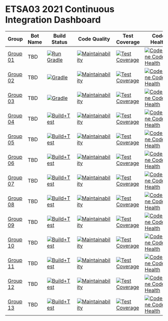 # ETSA03 2021 Continuous Integration Dashboard

| Group | Bot Name | Build Status  | Code Quality | Test Coverage | Code Health |
| ------------- | ------------- | ------------- | ------------ | -------------------- | -------------------- |
| [Group 01](https://github.com/lunduniversity-etsa03-2021/group01) | TBD | [![Run Gradle](https://github.com/lunduniversity-etsa03-2021/group01/actions/workflows/build_and_test.yml/badge.svg)](https://github.com/lunduniversity-etsa03-2021/group01/actions/workflows/build_and_test.yml) | [![Maintainability](https://api.codeclimate.com/v1/badges/35b97595d7816841a2dc/maintainability)](https://codeclimate.com/repos/6051f3043211b301b5011354/maintainability) | [![Test Coverage](https://api.codeclimate.com/v1/badges/35b97595d7816841a2dc/test_coverage)](https://codeclimate.com/repos/6051f3043211b301b5011354/test_coverage) | [![CodeScene Code Health](https://codescene.io/projects/14278/status-badges/code-health)](https://codescene.io/projects/14278) |
| [Group 02](https://github.com/lunduniversity-etsa03-2021/group02) | TBD | [![Gradle](https://github.com/lunduniversity-etsa03-2021/group02/actions/workflows/build_and_test.yml/badge.svg)](https://github.com/lunduniversity-etsa03-2021/group02/actions/workflows/build_and_test.yml) | [![Maintainability](https://api.codeclimate.com/v1/badges/8f047319b7742941fc14/maintainability)](https://codeclimate.com/repos/605200e18634e7470f000141/maintainability) | [![Test Coverage](https://api.codeclimate.com/v1/badges/8f047319b7742941fc14/test_coverage)](https://codeclimate.com/repos/605200e18634e7470f000141/test_coverage) | [![CodeScene Code Health](https://codescene.io/projects/14355/status-badges/code-health)](https://codescene.io/projects/14355) |
| [Group 03](https://github.com/lunduniversity-etsa03-2021/group03) | TBD | [![Gradle](https://github.com/lunduniversity-etsa03-2021/group03/actions/workflows/build_and_test.yml/badge.svg)](https://github.com/lunduniversity-etsa03-2021/group03/actions/workflows/build_and_test.yml) | [![Maintainability](https://api.codeclimate.com/v1/badges/0eb9e308edfd8c7e6cb3/maintainability)](https://codeclimate.com/repos/605205a0c80aaf46fa000eec/maintainability) | [![Test Coverage](https://api.codeclimate.com/v1/badges/0eb9e308edfd8c7e6cb3/test_coverage)](https://codeclimate.com/repos/605205a0c80aaf46fa000eec/test_coverage) | [![CodeScene Code Health](https://codescene.io/projects/14418/status-badges/code-health)](https://codescene.io/projects/14418) |
| [Group 04](https://github.com/lunduniversity-etsa03-2021/group04) | TBD | [![Build+Test](https://github.com/lunduniversity-etsa03-2021/group04/actions/workflows/build_and_test.yml/badge.svg)](https://github.com/lunduniversity-etsa03-2021/group04/actions/workflows/build_and_test.yml) | [![Maintainability](https://api.codeclimate.com/v1/badges/845a0149eb7b4b23f1d7/maintainability)](https://codeclimate.com/repos/605207ab4d3e8d462a000e79/maintainability) | [![Test Coverage](https://api.codeclimate.com/v1/badges/845a0149eb7b4b23f1d7/test_coverage)](https://codeclimate.com/repos/605207ab4d3e8d462a000e79/test_coverage) | [![CodeScene Code Health](https://codescene.io/projects/7497/status-badges/code-health)](https://codescene.io/projects/7497) |
| [Group 05](https://github.com/lunduniversity-etsa03-2021/group05) | TBD | [![Build+Test](https://github.com/lunduniversity-etsa03-2021/group05/actions/workflows/build_and_test.yml/badge.svg)](https://github.com/lunduniversity-etsa03-2021/group05/actions/workflows/build_and_test.yml) | [![Maintainability](https://api.codeclimate.com/v1/badges/233c044e933cb3c37a36/maintainability)](https://codeclimate.com/repos/6052097f8634e74675002dc4/maintainability) | [![Test Coverage](https://api.codeclimate.com/v1/badges/233c044e933cb3c37a36/test_coverage)](https://codeclimate.com/repos/6052097f8634e74675002dc4/test_coverage) | [![CodeScene Code Health](https://codescene.io/projects/7499/status-badges/code-health)](https://codescene.io/projects/7499) |
| [Group 06](https://github.com/lunduniversity-etsa03-2021/group06) | TBD | [![Build+Test](https://github.com/lunduniversity-etsa03-2021/group06/actions/workflows/build_and_test.yml/badge.svg)](https://github.com/lunduniversity-etsa03-2021/group06/actions/workflows/build_and_test.yml) | [![Maintainability](https://api.codeclimate.com/v1/badges/26265b45673ccce8fcd5/maintainability)](https://codeclimate.com/repos/60520ad74d3e8d464500309a/maintainability) | [![Test Coverage](https://api.codeclimate.com/v1/badges/26265b45673ccce8fcd5/test_coverage)](https://codeclimate.com/repos/60520ad74d3e8d464500309a/test_coverage) | [![CodeScene Code Health](https://codescene.io/projects/7499/status-badges/code-health)](https://codescene.io/projects/7499) |
| [Group 07](https://github.com/lunduniversity-etsa03-2021/group07) | TBD | [![Build+Test](https://github.com/lunduniversity-etsa03-2021/group07/actions/workflows/build_and_test.yml/badge.svg)](https://github.com/lunduniversity-etsa03-2021/group07/actions/workflows/build_and_test.yml) | [![Maintainability](https://api.codeclimate.com/v1/badges/7098fe61b192e2936171/maintainability)](https://codeclimate.com/repos/60520cf68634e745b90007f9/maintainability) | [![Test Coverage](https://api.codeclimate.com/v1/badges/7098fe61b192e2936171/test_coverage)](https://codeclimate.com/repos/60520cf68634e745b90007f9/test_coverage) | [![CodeScene Code Health](https://codescene.io/projects/7501/status-badges/code-health)](https://codescene.io/projects/7501) |
| [Group 08](https://github.com/lunduniversity-etsa03-2021/group08) | TBD | [![Build+Test](https://github.com/lunduniversity-etsa03-2021/group08/actions/workflows/build_and_test.yml/badge.svg)](https://github.com/lunduniversity-etsa03-2021/group08/actions/workflows/build_and_test.yml) | [![Maintainability](https://api.codeclimate.com/v1/badges/85dc2a496c1056507808/maintainability)](https://codeclimate.com/repos/60520e164d3e8d4645003246/maintainability) | [![Test Coverage](https://api.codeclimate.com/v1/badges/85dc2a496c1056507808/test_coverage)](https://codeclimate.com/repos/60520e164d3e8d4645003246/test_coverage) | [![CodeScene Code Health](https://codescene.io/projects/7502/status-badges/code-health)](https://codescene.io/projects/7502) |
| [Group 09](https://github.com/lunduniversity-etsa03-2021/group09) | TBD | [![Build+Test](https://github.com/lunduniversity-etsa03-2021/group09/actions/workflows/build_and_test.yml/badge.svg)](https://github.com/lunduniversity-etsa03-2021/group09/actions/workflows/build_and_test.yml) | [![Maintainability](https://api.codeclimate.com/v1/badges/00458e59652e5fb40c85/maintainability)](https://codeclimate.com/repos/60520f9bc80aaf468b0063ed/maintainability) | [![Test Coverage](https://api.codeclimate.com/v1/badges/00458e59652e5fb40c85/test_coverage)](https://codeclimate.com/repos/60520f9bc80aaf468b0063ed/test_coverage) | [![CodeScene Code Health](https://codescene.io/projects/7756/status-badges/code-health)](https://codescene.io/projects/7756) |
| [Group 10](https://github.com/lunduniversity-etsa03-2021/group10) | TBD | [![Build+Test](https://github.com/lunduniversity-etsa03-2021/group10/actions/workflows/build_and_test.yml/badge.svg)](https://github.com/lunduniversity-etsa03-2021/group10/actions/workflows/build_and_test.yml) | [![Maintainability](https://api.codeclimate.com/v1/badges/2bf95fe2990025bcd5cb/maintainability)](https://codeclimate.com/repos/605210e4e946d04c740030a0/maintainability) | [![Test Coverage](https://api.codeclimate.com/v1/badges/2bf95fe2990025bcd5cb/test_coverage)](https://codeclimate.com/repos/605210e4e946d04c740030a0/test_coverage) | [![CodeScene Code Health](https://codescene.io/projects/7504/status-badges/code-health)](https://codescene.io/projects/7504) |
| [Group 11](https://github.com/lunduniversity-etsa03-2021/group11) | TBD | [![Build+Test](https://github.com/lunduniversity-etsa03-2021/group11/actions/workflows/build_and_test.yml/badge.svg)](https://github.com/lunduniversity-etsa03-2021/group11/actions/workflows/build_and_test.yml) | [![Maintainability](https://api.codeclimate.com/v1/badges/41ae6e3f4c43f8151ea0/maintainability)](https://codeclimate.com/repos/6052595d8634e7470f013ee7/maintainability) | [![Test Coverage](https://api.codeclimate.com/v1/badges/41ae6e3f4c43f8151ea0/test_coverage)](https://codeclimate.com/repos/6052595d8634e7470f013ee7/test_coverage) | [![CodeScene Code Health](https://codescene.io/projects/7505/status-badges/code-health)](https://codescene.io/projects/7505) |
| [Group 12](https://github.com/lunduniversity-etsa03-2021/group12) | TBD | [![Build+Test](https://github.com/lunduniversity-etsa03-2021/group12/actions/workflows/build_and_test.yml/badge.svg)](https://github.com/lunduniversity-etsa03-2021/group12/actions/workflows/build_and_test.yml) | [![Maintainability](https://api.codeclimate.com/v1/badges/8ed5eeeb8b7d6a854eda/maintainability)](https://codeclimate.com/repos/60525b818634e7472e01db08/maintainability) | [![Test Coverage](https://api.codeclimate.com/v1/badges/8ed5eeeb8b7d6a854eda/test_coverage)](https://codeclimate.com/repos/60525b818634e7472e01db08/test_coverage) | [![CodeScene Code Health](https://codescene.io/projects/7506/status-badges/code-health)](https://codescene.io/projects/7506) |
| [Group 13](https://github.com/lunduniversity-etsa03-2021/group13) | TBD | [![Build+Test](https://github.com/lunduniversity-etsa03-2021/group13/actions/workflows/build_and_test.yml/badge.svg)](https://github.com/lunduniversity-etsa03-2021/group13/actions/workflows/build_and_test.yml) | [![Maintainability](https://api.codeclimate.com/v1/badges/8f119ac71d48622cdddc/maintainability)](https://codeclimate.com/repos/60525d0e7a53d1447b0135dc/maintainability) | [![Test Coverage](https://api.codeclimate.com/v1/badges/8f119ac71d48622cdddc/test_coverage)](https://codeclimate.com/repos/60525d0e7a53d1447b0135dc/test_coverage) | [![CodeScene Code Health](https://codescene.io/projects/7507/status-badges/code-health)](https://codescene.io/projects/7507) |

